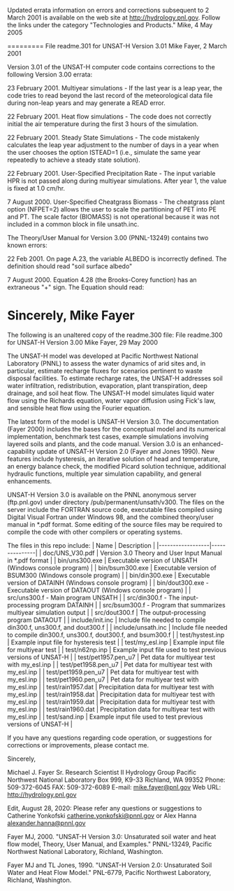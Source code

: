 Updated errata information on errors and corrections subsequent to 2 March 2001 is available on the web site at http://hydrology.pnl.gov.  Follow the links under the category "Technologies and Products."
Mike, 4 May 2005

=========
File readme.301 for UNSAT-H Version 3.01
Mike Fayer, 2 March 2001

Version 3.01 of the UNSAT-H computer code contains corrections to the following Version 3.00 errata:

23 February 2001. Multiyear simulations - If the last year is a leap year, the code tries to read beyond the last record of the meteorological data file during non-leap years and may generate a READ error. 

22 February 2001. Heat flow simulations - The code does not correctly initial the air temperature during the first 3 hours of the simulation. 

22 February 2001. Steady State Simulations - The code mistakenly calculates the leap year adjustment to the number of days in a year when the user chooses the option ISTEAD=1 (i.e., simulate the same year repeatedly to achieve a steady state solution). 

22 February 2001. User-Specified Precipitation Rate - The input variable HPR is not passed along during multiyear simulations. After year 1, the value is fixed at 1.0 cm/hr.

7 August 2000. User-Specified Cheatgrass Biomass - The cheatgrass plant option (NFPET=2) allows the user to scale the partitioning of PET into PE and PT. The scale factor (BIOMASS) is not operational because it was not included in a common block in file unsath.inc.

The Theory/User Manual for Version 3.00 (PNNL-13249) contains two known errors:

22 Feb 2001. On page A.23, the variable ALBEDO is incorrectly defined. The definition should read "soil surface albedo" 

7 August 2000. Equation 4.28 (the Brooks-Corey function) has an extraneous "+" sign. The Equation should read:

Sincerely, 
Mike Fayer
==========
The following is an unaltered copy of the readme.300 file:
File readme.300 for UNSAT-H Version 3.00
Mike Fayer, 29 May 2000

The UNSAT-H model was developed at Pacific Northwest National Laboratory (PNNL) to assess the water dynamics of arid sites and, in particular, estimate recharge fluxes for scenarios pertinent to waste disposal facilities. To estimate recharge rates, the UNSAT-H addresses soil water infiltration, redistribution, evaporation, plant transpiration, deep drainage, and soil heat flow. The UNSAT-H model simulates liquid water flow using the Richards equation, water vapor diffusion using Fick's law, and sensible heat flow using the Fourier equation.

The latest form of the model is UNSAT-H Version 3.0. The documentation (Fayer 2000) includes the bases for the conceptual model and its numerical implementation, benchmark test cases, example simulations involving layered soils and plants, and the code manual. Version 3.0 is an enhanced-capability update of UNSAT-H Version 2.0 (Fayer and Jones 1990). New features include hysteresis, an iterative solution of head and temperature, an energy balance check, the modified Picard solution technique, additional hydraulic functions, multiple year simulation capability, and general enhancements.

UNSAT-H Version 3.0 is available on the PNNL anonymous server (ftp.pnl.gov) under directory /pub/permanent/unsath/v300. The files on the server include the FORTRAN source code, executable files compiled using Digital Visual Fortran under Windows 98, and the combined theory/user manual in *.pdf format. Some editing of the source files may be required to compile the code with other compilers or operating systems.

The files in this repo include:
| Name | Description |
|------------------|---------------|
| doc/UNS_V30.pdf | Version 3.0 Theory and User Input Manual in *.pdf format |
| bin/uns300.exe | Executable version of UNSATH (Windows console program) |
| bin/bsum300.exe | Executable version of BSUM300 (Windows console program) |
| bin/din300.exe | Executable version of DATAINH (Windows console program) |
| bin/dout300.exe - Executable version of DATAOUT (Windows console program) |
| src/uns300.f - Main program UNSATH |
| src/din300.f - The input-processing program DATAINH |
| src/bsum300.f - Program that summarizes multiyear simulation output |
| src/dout300.f | The output-processing program DATAOUT |
| include/init.inc | Include file needed to compile din300.f, uns300.f, and dout300.f |
| include/unsath.inc | Include file needed to compile din300.f, uns300.f, dout300.f, and bsum300.f |
| test/hystest.inp | Example input file for hysteresis test |
| test/my_esl.inp | Example input file for multiyear test |
| test/n62np.inp | Example input file used to test previous versions of UNSAT-H |
| test/pet1957.pen_u7 | Pet data for multiyear test with my_esl.inp |
| test/pet1958.pen_u7 | Pet data for multiyear test with my_esl.inp |
| test/pet1959.pen_u7 | Pet data for multiyear test with my_esl.inp |
| test/pet1960.pen_u7 | Pet data for multiyear test with my_esl.inp |
| test/rain1957.dat | Precipitation data for multiyear test with my_esl.inp |
| test/rain1958.dat | Precipitation data for multiyear test with my_esl.inp |
| test/rain1959.dat | Precipitation data for multiyear test with my_esl.inp |
| test/rain1960.dat | Precipitation data for multiyear test with my_esl.inp |
| test/sand.inp | Example input file used to test previous versions of UNSAT-H |

If you have any questions regarding code operation, or
suggestions for corrections or improvements, please contact me. 

Sincerely,

Michael J. Fayer
Sr. Research Scientist II
Hydrology Group
Pacific Northwest National Laboratory
Box 999, K9-33
Richland, WA  99352
Phone: 509-372-6045
FAX: 509-372-6089
E-mail: mike.fayer@pnl.gov
Web URL: http://hydrology.pnl.gov

Edit, August 28, 2020: Please refer any questions or suggestions to Catherine Yonkofski <catherine.yonkofski@pnnl.gov> or Alex Hanna <alexander.hanna@pnnl.gov>

Fayer MJ, 2000. "UNSAT-H Version 3.0: Unsaturated soil water and heat flow model, Theory, User Manual, and Examples." PNNL-13249, Pacific Northwest National Laboratory, Richland, Washington.

Fayer MJ and TL Jones, 1990. "UNSAT-H Version 2.0: Unsaturated Soil Water and Heat Flow Model." PNL-6779, Pacific Northwest Laboratory, Richland, Washington.
